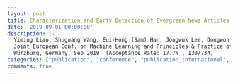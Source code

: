 ```yaml
---
layout: post
title: Characterization and Early Detection of Evergreen News Articles
date: '2019-09-01 00:00:00'
description: |-
  Yiming Liao, Shuguang Wang, Eui-Hong (Sam) Han, Jongwuk Lee, Dongwon Lee<br />
  Joint European Conf. on Machine Learning and Principles & Practice of Knowledge Discovery in Databases (ECML-PKDD) <br />
  Würzburg, Germany, Sep 2019  (Acceptance Rate: 17.7% , 130/734)
categories: ["publication", "conference", "publication_international", "conference_international"]
comments: true
---
```

